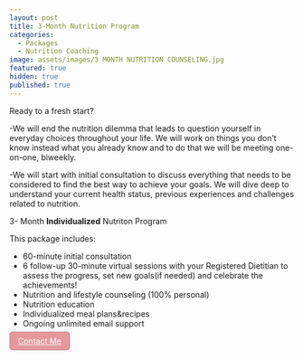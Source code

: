 ```yaml
---
layout: post
title: 3-Month Nutrition Program
categories:
  - Packages
  - Nutrition Coaching
image: assets/images/3 MONTH NUTRITION COUNSELING.jpg
featured: true
hidden: true
published: true
---
```

Ready to a fresh start? 

-We will end the nutrition dilemma that leads to question yourself in everyday choices throughout your life. We will work on things you don’t know instead what you already know and to do that we will be meeting one-on-one, biweekly. 

-We will start with initial consultation to discuss everything that needs to be considered to find the best way to achieve your goals. We will dive deep to understand your current health status, previous experiences and challenges related to nutrition. 

3- Month **Individualized** Nutriton Program 

This package includes: 
- 60-minute initial consultation
- 6 follow-up 30-minute virtual sessions with your Registered Dietitian to assess the progress, set new goals(if needed) and celebrate the achievements! 
- Nutrition and lifestyle counseling (100% personal)
- Nutrition education 
- Individualized meal plans&recipes 
- Ongoing unlimited email support


 <a href="mailto:hello@dietitiannewyork.com" style="background: #E5989B;color: white;border-radius: 6px;box-sizing: border-box;border: 1px solid #B5838D;min-height: 40px;padding: 7px 14px;text-align: center;">Contact Me</a>
